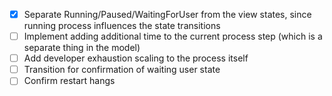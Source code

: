 - [x] Separate Running/Paused/WaitingForUser from the view states, since running process influences the state transitions
- [ ] Implement adding additional time to the current process step (which is a separate thing in the model)
- [ ] Add developer exhaustion scaling to the process itself
- [ ] Transition for confirmation of waiting user state
- [ ] Confirm restart hangs
